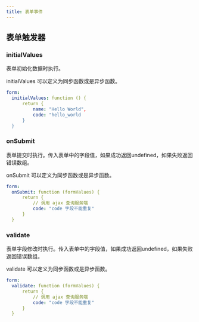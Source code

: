 ```yaml
---
title: 表单事件
---
```


## 表单触发器

### initialValues

表单初始化数据时执行。

initialValues 可以定义为同步函数或是异步函数。

```yml
form:
  initialValues: function () {
      return {
          name: "Hello World",
          code: "hello_world
      }
  }
```

### onSubmit

表单提交时执行。传入表单中的字段值，如果成功返回undefined，如果失败返回错误数组。

onSubmit 可以定义为同步函数或是异步函数。

```yml
form:
  onSubmit: function (formValues) {
      return {
          // 调用 ajax 查询服务端
          code: "code 字段不能重复"
      }
  }
```

### validate

表单字段修改时执行。传入表单中的字段值，如果成功返回undefined，如果失败返回错误数组。

validate 可以定义为同步函数或是异步函数。

```yml
form:
  validate: function (formValues) {
      return {
          // 调用 ajax 查询服务端
          code: "code 字段不能重复"
      }
  }
```
